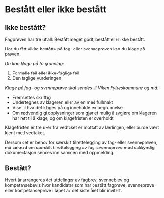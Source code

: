 # Bestått eller ikke bestått

## Ikke bestått?
Fagprøven har tre utfall: Bestått meget godt, bestått eller ikke bestått.

Har du fått «ikke bestått» på fag- eller svenneprøven kan du  klage på prøven.

*Du kan klage på to grunnlag:*

1. Formelle feil eller ikke-faglige feil
2. Den faglige vurderingen

*Klage på fag- og svenneprøve skal sendes til Viken Fylkeskommune og må:*

- Fremsettes skriftlig
- Undertegnes av klageren eller av en med fullmakt
- Vise til hva det klages på og inneholde en begrunnelse
- Om nødvendig gi opplysninger som gjør et mulig å avgjøre om klageren har rett til å klage, og om klagefristen er overholdt

Klagefristen er tre uker fra vedtaket er mottatt av lærlingen, eller burde vært kjent med vedtaket.

Dersom det er behov for særskilt tilrettelegging av fag- eller svenneprøven, må søknad om særskilt tilrettelegging av fag-svenneprøve med sakkyndig dokumentasjon sendes inn sammen med oppmelding.

## Bestått?
Hvert år arrangeres det utdelinger av fagbrev, svennebrev og kompetansebevis hvor kandidater som har bestått fagprøve, svenneprøve eller kompetanseprøve i løpet av det siste året blir invitert. 